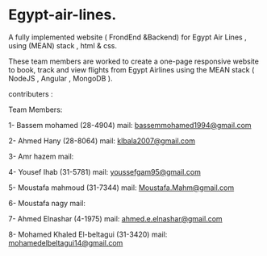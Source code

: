 # Egypt-air-lines.
A fully implemented website ( FrondEnd &amp;Backend) for Egypt Air Lines , using (MEAN) stack , html &amp; css.



These team members are worked to create a one-page responsive website to book, track and view flights from Egypt Airlines using the MEAN stack ( NodeJS , Angular , MongoDB ).

contributers :

Team Members:

1- Bassem mohamed (28-4904) mail: bassemmohamed1994@gmail.com

2- Ahmed Hany (28-8064) mail: klbala2007@gmail.com

3- Amr hazem mail:

4- Yousef Ihab (31-5781) mail: youssefgam95@gmail.com

5- Moustafa mahmoud (31-7344) mail: Moustafa.Mahm@gmail.com

6- Moustafa nagy mail:

7- Ahmed Elnashar (4-1975) mail: ahmed.e.elnashar@gmail.com

8- Mohamed Khaled El-beltagui (31-3420) mail: mohamedelbeltagui14@gmail.com
